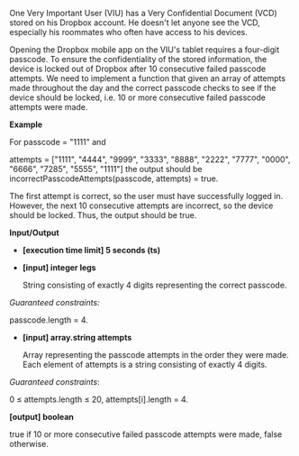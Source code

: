 One Very Important User (VIU) has a Very Confidential Document (VCD) stored on his Dropbox account. He doesn't let anyone see the VCD, especially his roommates who often have access to his devices.

Opening the Dropbox mobile app on the VIU's tablet requires a four-digit passcode. To ensure the confidentiality of the stored information, the device is locked out of Dropbox after 10 consecutive failed passcode attempts. We need to implement a function that given an array of attempts made throughout the day and the correct passcode checks to see if the device should be locked, i.e. 10 or more consecutive failed passcode attempts were made.

**Example**

For
passcode = "1111" and

attempts = ["1111", "4444",
"9999", "3333",
"8888", "2222",
"7777", "0000",
"6666", "7285",
"5555", "1111"]
the output should be
incorrectPasscodeAttempts(passcode, attempts) = true.

The first attempt is correct, so the user must have successfully logged in. However, the next 10 consecutive attempts are incorrect, so the device should be locked. Thus, the output should be true.

**Input/Output**

- **[execution time limit] 5 seconds (ts)**
- **[input] integer legs**

  String consisting of exactly 4 digits representing the correct passcode.

_Guaranteed constraints:_

passcode.length = 4.

- **[input] array.string attempts**

  Array representing the passcode attempts in the order they were made. Each element of attempts is a string consisting of exactly 4 digits.

_Guaranteed constraints_:

0 ≤ attempts.length ≤ 20,
attempts[i].length = 4.

**[output] boolean**

true if 10 or more consecutive failed passcode attempts were made, false otherwise.
